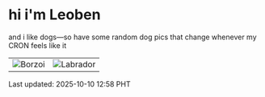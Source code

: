 # hi i'm Leoben

and i like dogs—so have some random dog pics that change whenever my CRON feels like it

|  |  |
|--------|----------|
| ![Borzoi](https://random-dog-vercel.vercel.app/api/random-borzoi?v=1760072338) | ![Labrador](https://random-dog-vercel.vercel.app/api/random-labrador?v=1760072338) |

Last updated: 2025-10-10 12:58 PHT
